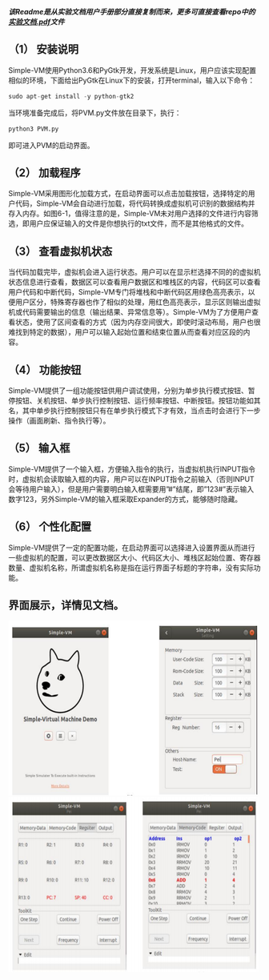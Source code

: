

***该Readme是从实验文档用户手册部分直接复制而来，更多可直接查看repo中的<a href="
实验文档.pdf">实验文档.pdf</a>文件***



## （1） **安装说明**

Simple-VM使用Python3.6和PyGtk开发，开发系统是Linux，用户应该实现配置相似的环境，下面给出PyGtk在Linux下的安装，打开terminal，输入以下命令：

```python 
sudo apt-get install -y python-gtk2
```

当环境准备完成后，将PVM.py文件放在目录下，执行：

 

```python
python3 PVM.py
```



即可进入PVM的启动界面。

 

## （2） **加载程序**

Simple-VM采用图形化加载方式，在启动界面可以点击加载按钮，选择特定的用户代码，Simple-VM会自动进行加载，将代码转换成虚拟机可识别的数据结构并存入内存。如图6-1，值得注意的是，Simple-VM未对用户选择的文件进行内容筛选，即用户应保证输入的文件是你想执行的txt文件，而不是其他格式的文件。



## （3） **查看虚拟机状态**

当代码加载完毕，虚拟机会进入运行状态。用户可以在显示栏选择不同的的虚拟机状态信息进行查看，数据区可以查看用户数据区和堆栈区的内容，代码区可以查看用户代码和中断代码，Simple-VM专门将堆栈和中断代码区用绿色高亮表示，以便用户区分，特殊寄存器也作了相似的处理，用红色高亮表示，显示区则输出虚拟机或代码需要输出的信息（输出结果、异常信息等）。Simple-VM为了方便用户查看状态，使用了区间查看的方式（因为内存空间很大，即使时滚动布局，用户也很难找到特定的数据），用户可以输入起始位置和结束位置从而查看对应区段的内容。



 

## （4） **功能按钮**

Simple-VM提供了一组功能按钮供用户调试使用，分别为单步执行模式按钮、暂停按钮、关机按钮、单步执行控制按钮、运行频率按钮、中断按钮。按钮功能如其名，其中单步执行控制按钮只有在单步执行模式下才有效，当点击时会进行下一步操作（画面刷新、指令执行等）。

## （5） **输入框**

Simple-VM提供了一个输入框，方便输入指令的执行，当虚拟机执行INPUT指令时，虚拟机会读取输入框的内容，用户可以在INPUT指令之前输入（否则INPUT会等待用户输入），但是用户需要明白输入框需要用”#”结尾，即”123#”表示输入数字123，另外Simple-VM的输入框采取Expander的方式，能够随时隐藏。

 

## （6） **个性化配置**

Simple-VM提供了一定的配置功能，在启动界面可以选择进入设置界面从而进行一些虚拟机的配置，可以更改数据区大小、代码区大小、堆栈区起始位置、寄存器数量、虚拟机名称，所谓虚拟机名称是指在运行界面子标题的字符串，没有实际功能。



## 界面展示，详情见文档。

<img src="https://github.com/HelloSilicat/PVM/blob/master/1.png" width=500 height=350>
<img src="https://github.com/HelloSilicat/PVM/blob/master/2.png" width=500 height=350>
